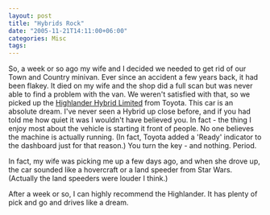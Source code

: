 ```yaml
---
layout: post
title: "Hybrids Rock"
date: "2005-11-21T14:11:00+06:00"
categories: Misc 
tags: 
---
```


So, a week or so ago my wife and I decided we needed to get rid of our Town and Country minivan. Ever since an accident a few years back, it had been flakey. It died on my wife and the shop did a full scan but was never able to find a problem with the van. We weren't satisfied with that, so we picked up the <a href="http://www.toyota.com/highlander/index.html?s_van=GM_TN_HIGHLANDER_INDEX">Highlander Hybrid Limited</a> from Toyota. This car is an absolute dream. I've never seen a Hybrid up close before, and if you had told me how quiet it was I wouldn't have believed you. In fact - the thing I enjoy most about the vehicle is starting it front of people. No one believes the machine is actually running. (In fact, Toyota added a 'Ready' indicator to the dashboard just for that reason.) You turn the key - and nothing. Period. 

In fact, my wife was picking me up a few days ago, and when she drove up, the car sounded like a hovercraft or a land speeder from Star Wars. (Actually the land speeders were louder I think.)

After a week or so, I can highly recommend the Highlander. It has plenty of pick and go and drives like a dream.